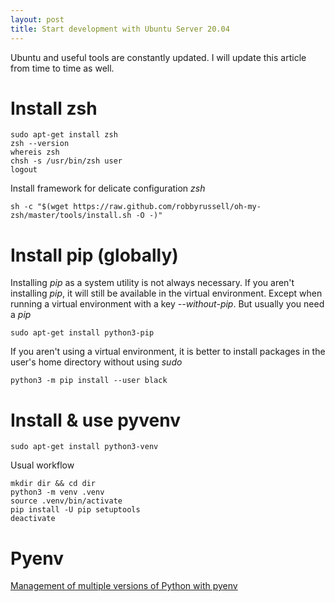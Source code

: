 ```yaml
---
layout: post
title: Start development with Ubuntu Server 20.04
---
```


Ubuntu and useful tools are constantly updated. I will update this article from time to time as well.

Install zsh
===========

```
sudo apt-get install zsh
zsh --version
whereis zsh
chsh -s /usr/bin/zsh user
logout
```

Install framework for delicate configuration *zsh*

`sh -c "$(wget https://raw.github.com/robbyrussell/oh-my-zsh/master/tools/install.sh -O -)"`

Install pip (globally)
======================

Installing *pip* as a system utility is not always necessary. If you aren't installing *pip*, it will still be available in the virtual environment. Except when running a virtual environment with a key *--without-pip*. But usually you need a *pip*

`sudo apt-get install python3-pip`

If you aren't using a virtual environment, it is better to install packages in the user's home directory without using *sudo*

`python3 -m pip install --user black`

Install & use pyvenv
====================

`sudo apt-get install python3-venv`

Usual workflow

```
mkdir dir && cd dir
python3 -m venv .venv
source .venv/bin/activate
pip install -U pip setuptools
deactivate
```

Pyenv
=====

[Management of multiple versions of Python with pyenv](https://vostbur.github.io/pyenv/)

